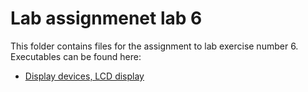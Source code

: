 # Lab assignmenet lab 6
This folder contains files for the assignment to lab exercise number 6.
Executables can be found here:

* [Display devices, LCD display](Digital-electronics-2/Labs/06-lcd)